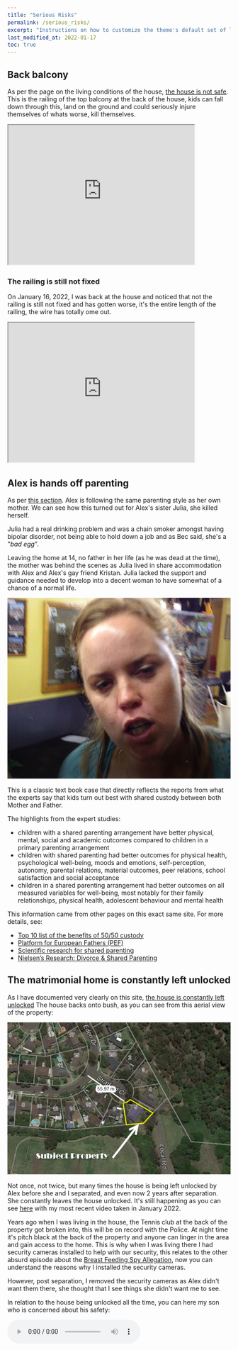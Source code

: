```yaml
---
title: "Serious Risks"
permalink: /serious_risks/
excerpt: "Instructions on how to customize the theme's default set of layouts, includes, and stylesheets when using the Ruby Gem version."
last_modified_at: 2022-01-17
toc: true
---
```




## Back balcony

As per the page on the living conditions of the house, [the house is not safe](/marcseparation/living_conditions/#the-house-is-totally-not-safe). This is the railing of the top balcony at the back of the house, kids can fall down through this, land on the ground and could seriously injure themselves of whats worse, kill themselves. 

<iframe width="420" height="315"
    src="https://www.youtube.com/embed/Pb2Wtx18Zj8?playlist=Pb2Wtx18Zj8&loop=1&start=81&end=89&Version=3&autoplay=1&mute=1&showinfo=1&rel=0">
</iframe>

### The railing is still not fixed

On January 16, 2022, I was back at the house and noticed that not the railing is still not fixed and has gotten worse, it's the entire length of the railing, the wire has totally ome out. 

<iframe width="420" height="315"
    src="https://www.youtube.com/embed/rW6g---2QLw?playlist=rW6g---2QLw&loop=1&start=81&end=89&Version=3&autoplay=1&mute=1&showinfo=1&rel=0">
</iframe>

## Alex is hands off parenting

As per [this section](/marcseparation/alex_parenting/#alex-is-never-around). Alex is following the same parenting style as her own mother. We can see how this turned out for Alex's sister Julia, she killed herself.

Julia had a real drinking problem and was a chain smoker amongst having bipolar disorder, not being able to hold down a job and as Bec said, she's a "*bad egg*". 

Leaving the home at 14, no father in her life (as he was dead at the time), the mother was behind the scenes as Julia lived in share accommodation with Alex and Alex's gay friend Kristan. Julia lacked the support and guidance needed to develop into a decent woman to have somewhat of a chance of a normal life. 

![](../blobs/reportjulia/julia_drunk1.png)

This is a classic text book case that directly reflects the reports from what the experts say that kids turn out best with shared custody between both Mother and Father.

The highlights from the expert studies:

- children with a shared parenting arrangement have better physical, mental, social and academic outcomes compared to children in a primary parenting arrangement
- children with shared parenting had better outcomes for physical health, psychological well-being, moods and emotions, self-perception, autonomy, parental relations, material outcomes, peer relations, school satisfaction and social acceptance
- children in a shared parenting arrangement had better outcomes on all measured variables for well-being, most notably for their family relationships, physical health, adolescent behaviour and mental health

This information came from other pages on this exact same site. For more details, see:
- [Top 10 list of the benefits of 50/50 custody](/marcseparation/5050_custody/)
- [Platform for European Fathers (PEF)](/marcseparation/platform_for_european_fathers/)
- [Scientific research for shared parenting](/marcseparation/my_initial_comments/#scientific-research-for-shared-parenting)
- [Nielsen’s Research: Divorce & Shared Parenting](/marcseparation/appendix_nielsens_research/)

## The matrimonial home is constantly left unlocked

As I have documented very clearly on this site, [the house is constantly left unlocked](/marcseparation/alex_mental_health/#the-house-is-constantly-left-unlocked) The house backs onto bush, as you can see from this aerial view of the property:

![](../blobs/seriousrisks/aerial_property_stratford.png)

Not once, not twice, but many times the house is being left unlocked by Alex before she and I separated, and even now 2 years after separation. She constantly leaves the house unlocked. It's still happening as you can see [here](/marcseparation/alex_mental_health/#the-house-is-constantly-left-unlocked) with my most recent video taken in January 2022. 

Years ago when I was living in the house, the Tennis club at the back of the property got broken into, this will be on record with the Police. At night time it's pitch black at the back of the property and anyone can linger in the area and gain access to the home. This is why when I was living there I had security cameras installed to help with our security, this relates to the other absurd episode about the [Breast Feeding Spy Allegation](/marcseparation/breast_feeding_spy_allegation/), now you can understand the reasons why I installed the security cameras. 

However, post separation, I removed the security cameras as Alex didn't want them there, she thought that I see things she didn't want me to see. 

In relation to the house being unlocked all the time, you can here my son who is concerned about his safety:

<audio src="../audio/Alex_not_locking_the_house_Charlie_not_comfortable.mp3" type="audio/mpeg" controls>
  I'm sorry. You're browser doesn't support HTML5 <code>audio</code>.
</audio>

